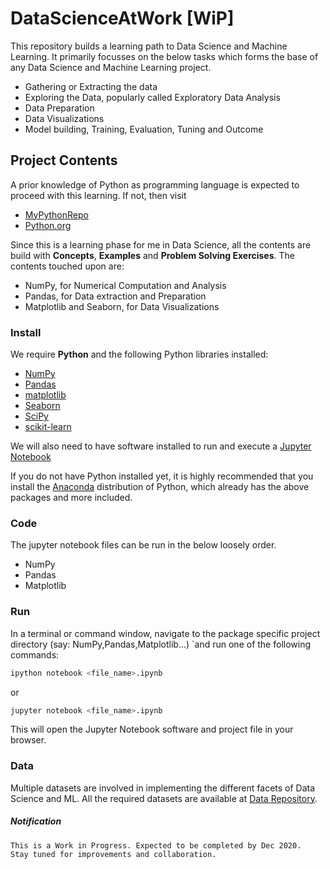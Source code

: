 # DataScienceAtWork [WiP]

This repository builds a learning path to Data Science and Machine Learning. It primarily focusses on the below tasks which forms the base of any Data Science and Machine Learning project.
- Gathering or Extracting the data
- Exploring the Data, popularly called Exploratory Data Analysis
- Data Preparation
- Data Visualizations
- Model building, Training, Evaluation, Tuning and Outcome

## Project Contents

A prior knowledge of Python as programming language is expected to proceed with this learning. 
If not, then visit
- [MyPythonRepo](https://github.com/THEbombCoC/PythonAtWork)
- [Python.org](https://www.python.org/)

Since this is a learning phase for me in Data Science, all the contents are build with **Concepts**, **Examples** and **Problem Solving Exercises**.
The contents touched upon are:
- NumPy, for Numerical Computation and Analysis
- Pandas, for Data extraction and Preparation
- Matplotlib and Seaborn, for Data Visualizations

### Install

We require **Python** and the following Python libraries installed:

- [NumPy](http://www.numpy.org/)
- [Pandas](http://pandas.pydata.org/)
- [matplotlib](http://matplotlib.org/)
- [Seaborn](https://seaborn.pydata.org/)
- [SciPy](https://www.scipy.org/)
- [scikit-learn](http://scikit-learn.org/stable/)

We will also need to have software installed to run and execute a [Jupyter Notebook](http://ipython.org/notebook.html)

If you do not have Python installed yet, it is highly recommended that you install the [Anaconda](http://continuum.io/downloads) distribution of Python, which already has the above packages and more included. 

### Code

The jupyter notebook files can be run in the below loosely order.
- NumPy
- Pandas
- Matplotlib

### Run

In a terminal or command window, navigate to the package specific project directory (say: NumPy,Pandas,Matplotlib...) `and run one of the following commands:

```bash
ipython notebook <file_name>.ipynb
```  
or
```bash
jupyter notebook <file_name>.ipynb
```

This will open the Jupyter Notebook software and project file in your browser.

### Data

Multiple datasets are involved in implementing the different facets of Data Science and ML.
All the required datasets are available at [Data Repository](https://github.com/THEbombCoC/DataScienceAtWork/tree/master/data).

##### Notification
```
This is a Work in Progress. Expected to be completed by Dec 2020.
Stay tuned for improvements and collaboration.
```

